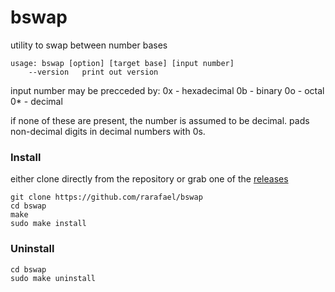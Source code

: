 # bswap

utility to swap between number bases

```
usage: bswap [option] [target base] [input number]
    --version   print out version
```

input number may be precceded by:
   0x - hexadecimal
   0b - binary
   0o - octal
   0* - decimal

if none of these are present, the number is assumed to be decimal.
pads non-decimal digits in decimal numbers with 0s.

### Install

either clone directly from the repository or grab one of the [releases](https://github.com/rarafael/bswap/releases/tag/1.0.0)

```
git clone https://github.com/rarafael/bswap
cd bswap
make
sudo make install
```

### Uninstall
    
```
cd bswap
sudo make uninstall
```
